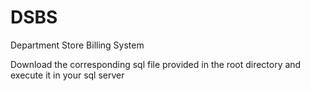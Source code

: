 DSBS
====

Department Store Billing System


Download the corresponding sql file provided in the root directory and execute it in your sql server
